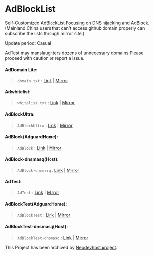 # AdBlockList
Self-Customized AdBlockList Focusing on DNS hijacking and AdBlock.(Mainland China users that can't access github domain properly can subscribe the lists through mirror site.)

Update period: Casual

AdTest may manslaughters dozens of unnecessary domains.Please proceed with caution or report a issue.
 
#### AdDomain Lite: 
> `domain.txt` : [Link](https://raw.githubusercontent.com/Licolnlee/AdBlockList/master/domain.txt) | [Mirror](https://licolnlee.icu/AdBlockList/domain.txt)

#### Adwhitelist:
> `whitelist.txt` : [Link](https://raw.githubusercontent.com/Licolnlee/AdBlockList/master/whitelist.txt) | [Mirror](https://licolnlee.icu/AdBlockList/whitelist.txt)

#### AdBlockUltra:
> `AdBlockUltra` : [Link](https://raw.githubusercontent.com/Licolnlee/AdBlockList/master/AdBlockUltra) | [Mirror](https://licolnlee.icu/AdBlockList/AdBlockUltra)

#### AdBlock(AdguardHome):
> `AdBlock` : [Link](https://raw.githubusercontent.com/Licolnlee/AdBlockList/master/AdBlock) | [Mirror](https://licolnlee.icu/AdBlockList/AdBlock)

#### AdBlock-dnsmasq(Host):
> `AdBlock-dnsmasq` : [Link](https://raw.githubusercontent.com/Licolnlee/AdBlockList/master/AdBlock-dnsmasq) | [Mirror](https://licolnlee.icu/AdBlockList/AdBlock-dnsmasq)

#### AdTest:
> `AdTest` : [Link](https://raw.githubusercontent.com/Licolnlee/AdBlockList/master/AdTest) | [Mirror](https://licolnlee.icu/AdBlockList/AdTest)

#### AdBlockTest(AdguardHome):
> `AdBlockTest` : [Link](https://raw.githubusercontent.com/Licolnlee/AdBlockList/master/AdBlockTest) | [Mirror](https://licolnlee.icu/AdBlockList/AdBlockTest)

#### AdBlockTest-dnsmasq(Host):
> `AdBlockTest-dnsmasq` : [Link](https://raw.githubusercontent.com/Licolnlee/AdBlockList/master/AdBlockTest-dnsmasq) | [Mirror](https://licolnlee.icu/AdBlockList/AdBlockTest-dnsmasq)

 This Project has been archived by [Neodevhost project](https://github.com/neodevpro/neodevhost).

